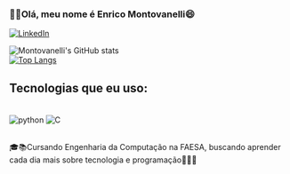 ### 👋🏻Olá, meu nome é Enrico Montovanelli😄
[![LinkedIn](https://img.shields.io/badge/LinkedIn-0077B5?style=for-the-badge&logo=linkedin&logoColor=white)]([www.linkedin.com/in/enrico-montovanelli-235b16235](https://www.linkedin.com/in/enrico-montovanelli-235b16235/))

![Montovanelli's GitHub stats](https://github-readme-stats.vercel.app/api?username=enricomontova&show_icons=true&locale=pt-br&theme=radical) <br>
[![Top Langs](https://github-readme-stats.vercel.app/api/top-langs/?username=enricomontova&layout=donut&locale=pt-br&theme=tokyonight)](https://github.com/anuraghazra/github-readme-stats)

## Tecnologias que eu uso:
<div style="display: inline_block"><br/> 
    <img align="center" alt="python" src="https://img.shields.io/badge/Python-14354C?style=for-the-badge&logo=python&logoColor=white" />
    <img align="center" alt="C" src="https://img.shields.io/badge/C-00599C?style=for-the-badge&logo=c&logoColor=whit" />
</div><br/>

🎓📚Cursando Engenharia da Computação na FAESA, buscando aprender cada dia mais sobre tecnologia e programação👨🏻‍💻
